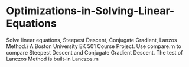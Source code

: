 # Optimizations-in-Solving-Linear-Equations
Solve linear equations, Steepest Descent, Conjugate Gradient, Lanzos Method.\\
A Boston University EK 501 Course Project.
Use compare.m to compare Steepest Descent and Conjugate Gradient Descent.
The test of Lanczos Method is built-in Lanczos.m
